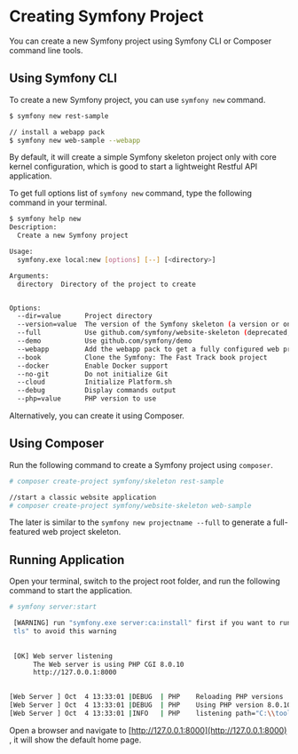 # Creating Symfony Project

You can create a  new Symfony project using Symfony CLI or Composer command line tools.

## Using Symfony CLI

To create a new Symfony project, you can use `symfony new` command. 

```bash
$ symfony new rest-sample

// install a webapp pack 
$ symfony new web-sample --webapp
```

By default, it will create a simple Symfony skeleton project only with core kernel configuration, which is good to start a lightweight Restful API application.

To get full options list of `symfony new` command, type the following command in your terminal.

```bash
$ symfony help new
Description:
  Create a new Symfony project

Usage:
  symfony.exe local:new [options] [--] [<directory>]

Arguments:
  directory  Directory of the project to create


Options:
  --dir=value      Project directory
  --version=value  The version of the Symfony skeleton (a version or one of "lts", "stable", "next", or "previous")
  --full           Use github.com/symfony/website-skeleton (deprecated, use --webapp instead)
  --demo           Use github.com/symfony/demo
  --webapp         Add the webapp pack to get a fully configured web project
  --book           Clone the Symfony: The Fast Track book project
  --docker         Enable Docker support
  --no-git         Do not initialize Git
  --cloud          Initialize Platform.sh
  --debug          Display commands output
  --php=value      PHP version to use
```

Alternatively, you can create it using Composer. 

## Using Composer 

Run the following command to create a Symfony  project using `composer`.

```bash
# composer create-project symfony/skeleton rest-sample

//start a classic website application
# composer create-project symfony/website-skeleton web-sample
```

The later is similar to the `symfony new projectname --full` to generate a full-featured web project skeleton.

## Running Application

Open your terminal, switch to the project root folder, and run the following command to start the application.

```bash
# symfony server:start

 [WARNING] run "symfony.exe server:ca:install" first if you want to run the web server with TLS support, or use "--no-  
 tls" to avoid this warning                                                                                             
                                                                                                    
                                                                                                                        
 [OK] Web server listening                                                                                              
      The Web server is using PHP CGI 8.0.10                                                                            
      http://127.0.0.1:8000                                                                                             
                                                                                                                        

[Web Server ] Oct  4 13:33:01 |DEBUG  | PHP    Reloading PHP versions
[Web Server ] Oct  4 13:33:01 |DEBUG  | PHP    Using PHP version 8.0.10 (from default version in $PATH)
[Web Server ] Oct  4 13:33:01 |INFO   | PHP    listening path="C:\\tools\\php80\\php-cgi.exe" php="8.0.10" port=61738

```

Open a browser and navigate to [http://127.0.0.1:8000](http://127.0.0.1:8000) , it will show the default home page.